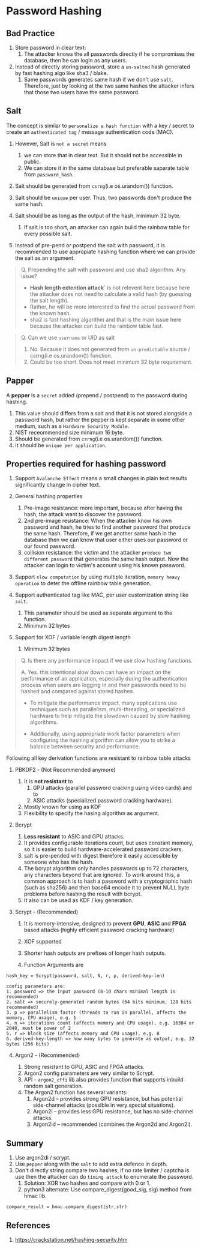 # Password Hashing

## Bad Practice

1. Store password in clear text:
   1. The attacker knows the all passwords directly if he compromises the database, then he can login as any users.
2. Instead of directly storing password, store a  `un-salted` hash generated by fast hashing algo like sha3 / blake.
   1. Same passwords generates same hash if we don't use `salt`. Therefore, just by looking at the two same hashes the attacker infers that those two users have the same password.



## Salt

The concept is similar to `personalize a hash function` with a key / secret  to create an `authenticated tag` / message authentication code (MAC).

1. However, Salt is `not a secret` means 
   1. we can store that in clear text. But it should not be accessible in public.
   2. We can store it in the same database but preferable saparate table from `password_hash`.

2. Salt should be generated from `csrng`(i.e os.urandom()) function.
3. Salt should be `unique` per user. Thus, two passwords don't produce the same hash.
4. Salt should be as long as the output of the hash, minimum 32 byte.

   1. If salt is too short, an attacker can again build the rainbow table for every possible salt.
5. Instead of pre-pend or postpend the salt with password, it is recommended to use appropiate hashing function where we can provide the salt as an argument.



> Q. Prepending the salt with password and use sha2 algorithm. Any issue?
>
> - **Hash length extention attack`** is not relevent here because here the attacker does not need to calculate a valid hash (by guessing the salt length). 
> - Rather, he will be more interested to find the actual password from the known hash.
> - sha2 is fast hashing algorithm and that is the main issue here because the attacker can build the rainbow table fast.



>  Q. Can we use `username` or UID as salt
>
>  1. No. Because it does not generated from `un-predictable` source / csrng(i.e os.urandom()) function.
>  3. Could be too short. Does not meet minimum 32 byte requirement.



## Papper

A **pepper** is a `secret` added (prepend / postpend) to the password during hashing.
1. This value should differs from a salt and that it is not stored alongside a password hash, but rather the pepper is kept separate in some other medium, such as a `Hardware Security Module`.
2. NIST receommended size minimum 16 byte.
3. Should be generated from `csrng`(i.e os.urandom()) function.
4. It should be `unique per application`.



## Properties required for hashing password

1. Support `Avalanche Effect` means a small changes in plain text results significantly change in cipher text.
2. General hashing properties
   1. Pre-image resistance: more important, because after having the hash, the attack want to discover the password.
   2. 2nd pre-image resistance: When the attacker know his own password and hash, he tries to find another password that produce the same hash. Therefore, if we get another same hash in the database then we can know that user either uses our password or our found password.
   3. collision resistance: the victim and the attacker `produce two different password` that generates the same hash output. Now the attacker can login to victim's account using his known password.

3. Support `slow computation` by using multiple iteration, `memory heavy operation` to deter the offline rainbow table generation.
4. Support authenticated tag like MAC, per user customization string like `salt`.
   1. This parameter should be used as separate argument to the function. 
   1. Minimum 32 bytes
5. Support for XOF / variable length digest length
   1. Minimum 32 bytes




> Q. Is there any performance impact if we use slow hashing functions.
>
> A. Yes. this intentional slow down can have an impact on the performance of an application, especially during the authentication process when users are logging in and their passwords need to be hashed and compared against stored hashes. 
>
> - To mitigate the performance impact, many applications use techniques such as parallelism, multi-threading, or specialized hardware to help mitigate the slowdown caused by slow hashing algorithms. 
>
> - Additionally, using appropriate work factor parameters when configuring the hashing algorithm can allow you to strike a balance between security and performance.



Following all key derivation functions are resistant to rainbow table attacks

1. PBKDF2 - (Not Recommended anymore)

   1. It is **not resistant** to 
      1. GPU attacks (parallel password cracking using video cards) and to 
      2. ASIC attacks (specialized password cracking hardware).
   2. Mostly known for using as KDF
   3. Flexibility to specify the hasing algorithm as argument.

2. Bcrypt

   1. **Less resistant** to ASIC and GPU attacks. 
   2. It provides configurable iterations count, but uses constant memory, so it is easier to build hardware-accelerated password crackers.
   3. salt is pre-pended with digest therefore it easily accessible by someone who has the hash.
   4.  The bcrypt algorithm only handles passwords up to 72 characters, any characters beyond that are ignored. To work around this, a common approach is to hash a password with a cryptographic hash (such as sha256) and then base64 encode it to prevent NULL byte problems before hashing the result with bcrypt.
   5. It also can be used as KDF / key generation.

3. Scrypt - (Recommended)

   1. It is memory-intensive, designed to prevent **GPU**, **ASIC** and **FPGA** based attacks (highly efficient password cracking hardware)

   2. XOF supported

   3. Shorter hash outputs are prefixes of longer hash outputs.
   
   4. Function Arguments are 

```
hash_key = Scrypt(password, salt, N, r, p, derived-key-len)

config parameters are:
1. password => the input password (8-10 chars minimal length is recommended)
2. salt => securely-generated random bytes (64 bits minimum, 128 bits recommended)
3. p => parallelism factor (threads to run in parallel, affects the memory, CPU usage), e.g. 1 
4. n => iterations count (affects memory and CPU usage), e.g. 16384 or 2048, must be power of 2 
5. r => block size (affects memory and CPU usage), e.g. 8
6. derived-key-length => how many bytes to generate as output, e.g. 32 bytes (256 bits)
```

4. Argon2 - (Recommended)

   1.  Strong resistant to GPU, ASIC and FPGA attacks.
   2. Argon2 config parameters are very similar to Scrypt.
   3. API - `argon2_cffi` lib also provides function that supports inbuild random salt generation.
   4. The Argon2 function has several variants:
      1. Argon2d – provides strong GPU resistance, but has potential side-channel attacks (possible in very special situations).
      2. Argon2i – provides less GPU resistance, but has no side-channel attacks.
      3. Argon2id – recommended (combines the Argon2d and Argon2i).



## Summary

1. Use argon2di / scrypt.
2. Use `pepper` along with the `salt` to add extra defence in depth. 
3. Don't directly string compare two hashes, if no rate limiter / captcha is use then the attacker can do `timing attack` to enumerate the password.
   1. Solution: XOR two hashes and compare with 0 or 1.
   1. python3 alternate: Use compare_digest(good_sig, sig) method from hmac lib.

```
compare_result = hmac.compare_digest(str,str)
```



## References

1. https://crackstation.net/hashing-security.htm
